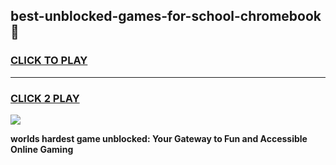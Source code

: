 
## best-unblocked-games-for-school-chromebook 👋
<h3>
<a href="https://premium.freeplayer.one?title=best-unblocked-games-for-school-chromebook&ref=14F">CLICK TO PLAY</a></h3>
<hr>

<h3>
<a href="https://premium.freeplayer.one?title=best-unblocked-games-for-school-chromebook&ref=14F">CLICK 2 PLAY</a>
  
</h3>

<a href="https://premium.freeplayer.one?title=best-unblocked-games-for-school-chromebook&ref=12F/"><img src="https://clearcache.store/games.png"></a>


**worlds hardest game unblocked: Your Gateway to Fun and Accessible Online Gaming**
